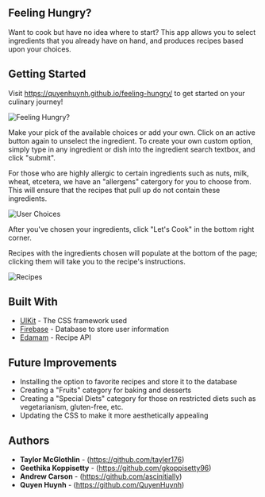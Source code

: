 ## Feeling Hungry?

Want to cook but have no idea where to start? This app allows you to select ingredients that you already have on hand, and produces recipes based upon your choices. 

## Getting Started

Visit https://quyenhuynh.github.io/feeling-hungry/ to get started on your culinary journey!

![Feeling Hungry?](../master/assets/images/screenshot.jpg)

Make your pick of the available choices or add your own. Click on an active button again to unselect the ingredient.
To create your own custom option, simply type in any ingredient or dish into the ingredient search textbox, and click "submit".

For those who are highly allergic to certain ingredients such as nuts, milk, wheat, etcetera, we have an "allergens" catergory for you to choose from. This will ensure that the recipes that pull up do not contain these ingredients. 

![User Choices](../master/assets/images/screenshot1.png)

After you've chosen your ingredients, click "Let's Cook" in the bottom right corner.

Recipes with the ingredients chosen will populate at the bottom of the page; clicking them will take you to the recipe's instructions. 

![Recipes](../master/assets/images/screenshot2.jpg)

## Built With

* [UIKit](https://getuikit.com/docs/) - The CSS framework used
* [Firebase](https://firebase.google.com/) - Database to store user information
* [Edamam](https://developer.edamam.com/) - Recipe API

## Future Improvements

* Installing the option to favorite recipes and store it to the database
* Creating a "Fruits" category for baking and desserts
* Creating a "Special Diets" category for those on restricted diets such as vegetarianism, gluten-free, etc.
* Updating the CSS to make it more aesthetically appealing

## Authors

* **Taylor McGlothlin** - (https://github.com/tayler176)
* **Geethika Koppisetty**  - (https://github.com/gkoppisetty96)
* **Andrew Carson** - (https://github.com/ascinitially)
* **Quyen Huynh** - (https://github.com/QuyenHuynh)
